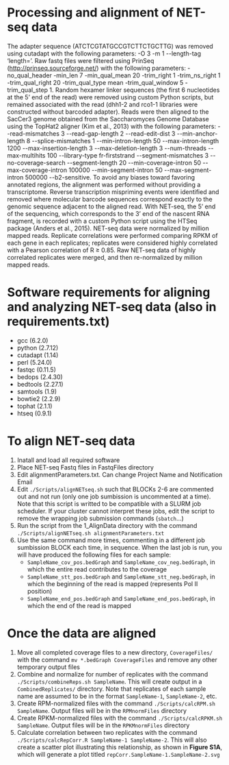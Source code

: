 # Processing and alignment of NET-seq data
The adapter sequence (ATCTCGTATGCCGTCTTCTGCTTG) was removed using cutadapt with the following parameters: -O 3 -m 1 --length-tag ‘length=’. Raw fastq files were filtered using PrinSeq (http://prinseq.sourceforge.net/) with the following parameters: -no_qual_header -min_len 7 -min_qual_mean 20 -trim_right 1 -trim_ns_right 1 -trim_qual_right 20 -trim_qual_type mean -trim_qual_window 5 -trim_qual_step 1. Random hexamer linker sequences (the first 6 nucleotides at the 5’ end of the read) were removed using custom Python scripts, but remained associated with the read (dhh1-2 and rco1-1 libraries were constructed without barcoded adapter). Reads were then aligned to the SacCer3 genome obtained from the Saccharomyces Genome Database using the TopHat2 aligner (Kim et al., 2013) with the following parameters: --read-mismatches 3 --read-gap-length 2 --read-edit-dist 3 --min-anchor-length 8 --splice-mismatches 1 --min-intron-length 50 --max-intron-length 1200 --max-insertion-length 3 --max-deletion-length 3 --num-threads --max-multihits 100 --library-type fr-firststrand --segment-mismatches 3 --no-coverage-search --segment-length 20 --min-coverage-intron 50 --max-coverage-intron 100000 --min-segment-intron 50 --max-segment-intron 500000 --b2-sensitive. To avoid any biases toward favoring annotated regions, the alignment was performed without providing a transcriptome. Reverse transcription mispriming events were identified and removed where molecular barcode sequences correspond exactly to the genomic sequence adjacent to the aligned read. With NET-seq, the 5’ end of the sequencing, which corresponds to the 3’ end of the nascent RNA fragment, is recorded with a custom Python script using the HTSeq package (Anders et al., 2015). NET-seq data were normalized by million mapped reads. Replicate correlations were performed comparing RPKM of each gene in each replicates; replicates were considered highly correlated with a Pearson correlation of R ≥ 0.85. Raw NET-seq data of highly correlated replicates were merged, and then re-normalized by million mapped reads. 

# Software requirements for aligning and analyzing NET-seq data (also in requirements.txt)
- gcc (6.2.0)
- python (2.7.12)
- cutadapt (1.14)
- perl (5.24.0)
- fastqc (0.11.5)
- bedops (2.4.30)
- bedtools (2.27.1)
- samtools (1.9)
- bowtie2 (2.2.9)
- tophat (2.1.1)
- htseq (0.9.1)

# To align NET-seq data
1. Inatall and load all required software
2. Place NET-seq Fastq files in FastqFiles directory
3. Edit alignmentParameters.txt. Can change Project Name and Notification Email
4. Edit `./Scripts/alignNETseq.sh` such that BLOCKs 2-6 are commented out and not run (only one job sumbission is uncommented at a time). Note that this script is writted to be compatible with a SLURM job scheduler. If your cluster cannot interpret these jobs, edit the script to remove the wrapping job submission commands (`sbatch`...)
5. Run the script from the 1_AlignData directory with the command `./Scripts/alignNETseq.sh alignmentParameters.txt`
6. Use the same command more times, commenting in a different job sumbission BLOCK each time, in sequence. When the last job is run, you will have produced the following files for each sample:
   - `SampleName_cov_pos.bedGraph` and `SampleName_cov_neg.bedGraph`, in which the entire read contributes to the coverage
   - `SampleName_stt_pos.bedGraph` and `SampleName_stt_neg.bedGraph`, in which the beginning of the read is mapped (represents Pol II position)
   - `SampleName_end_pos.bedGraph` and `SampleName_end_pos.bedGraph`, in which the end of the read is mapped

# Once the data are aligned
1. Move all completed coverage files to a new directory, `CoverageFiles/` with the command `mv *.bedGraph CoverageFiles` and remove any other temporary output files
2. Combine and normalize for number of replicates with the command `./Scripts/combineReps.sh SampleName`. This will create output in a `CombinedReplicates/` directory. Note that replicates of each sample name are assumed to be in the format `SampleName-1`, `SampleName-2`, etc.
3. Create RPM-normalized files with the command `./Scripts/calcRPM.sh SampleName`. Output files will be in the `RPMnormFiles` directory
4. Create RPKM-normalized files with the command `./Scripts/calcRPKM.sh SampleName`. Output files will be in the `RPKMnormFiles` directory
5. Calculate correlation between two replicates with the command `./Scripts/calcRepCorr.R SampleName-1 SampleName-2`. This will also create a scatter plot illustrating this relationship, as shown in **Figure S1A**, which will generate a plot titled `repCorr.SampleName-1.SampleName-2.svg`

